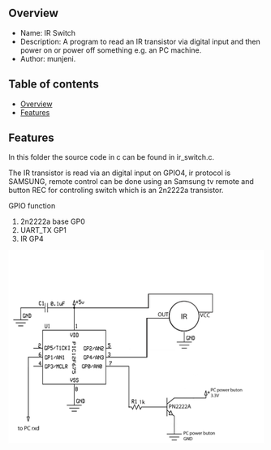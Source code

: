 
Overview
--------------------------------------------
* Name: IR Switch
* Description: A program to read an IR transistor via digital input and then power
on or power off something e.g. an PC machine.
* Author: munjeni.

Table of contents
---------------------------

  * [Overview](#overview)
  * [Features](#features)


Features
----------------------

In this folder the source code in c can be found in ir_switch.c.


The IR transistor is read via an digital input on GPIO4, ir protocol is SAMSUNG, remote control can be done using an Samsung tv remote
and button REC for controling switch which is an 2n2222a transistor.

GPIO function

1. 2n2222a base  GP0
2. UART_TX       GP1
3. IR            GP4


![PIC](https://github.com/munjeni/pic_12F675_projects/blob/master/images/ir_switch.png)

